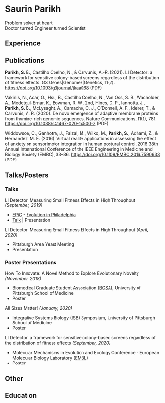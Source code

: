 # Saurin Parikh

Problem solver at heart <br>
Doctor turned Engineer turned Scientist <br>

## Experience

## Publications

**Parikh, S. B.**, Castilho Coelho, N., & Carvunis, A.-R. (2021). LI Detector: a framework for sensitive colony-based screens regardless of the distribution of fitness effects. G3 Genes|Genomes|Genetics, 11(2). https://doi.org/10.1093/g3journal/jkaa068 (PDF) <br>

Vakirlis, N., Acar, O., Hsu, B., Castilho Coelho, N., Van Oss, S. B., Wacholder, A., Medetgul-Ernar, K., Bowman, R. W., 2nd, Hines, C. P., Iannotta, J., **Parikh, S. B.**, McLysaght, A., Camacho, C. J., O’Donnell, A. F., Ideker, T., & Carvunis, A. R. (2020). De novo emergence of adaptive membrane proteins from thymine-rich genomic sequences. Nature Communications, 11(1), 781. https://doi.org/10.1038/s41467-020-14500-z (PDF) <br>

Widdowson, C., Ganhotra, J., Faizal, M., Wilko, M., **Parikh, S.**, Adhami, Z., & Hernandez, M. E. (2016). Virtual reality applications in assessing the effect of anxiety on sensorimotor integration in human postural control. 2016 38th Annual International Conference of the IEEE Engineering in Medicine and Biology Society (EMBC), 33–36. https://doi.org/10.1109/EMBC.2016.7590633 (PDF) <br>

## Talks/Posters
### Talks
LI Detector: Measuring Small Fitness Effects in High Throughput _(September, 2019)_ <br>
- [EPiC](https://philadelphiaevolut.wixsite.com/epic) - [Evolution in Philadelphia](https://philadelphiaevolut.wixsite.com/phillyevolution)
- [Talk](https://youtu.be/JUYhxYGW52E) | Presentation

LI Detector: Measuring Small Fitness Effects in High Throughput _(April, 2020)_ <br>
- Pittsburgh Area Yeast Meeting
- Presentation

### Poster Presentations
How To Innovate: A Novel Method to Explore Evolutionary Novelty _(November, 2018)_
- Biomedical Graduate Student Association ([BGSA](https://bgsa-pitt.squarespace.com)), University of Pittsburgh School of Medicine
- Poster

All Sizes Matter! _(January, 2020)_
- Integrative Systems Biology (ISB) Symposium, University of Pittsburgh School of Medicine
- Poster

LI Detector: a framework for sensitive colony-based screens regardless of the distribution of fitness effects _(September, 2020)_
- Molecular Mechanisms in Evolution and Ecology Conference - European Molecular Biology Laboratory ([EMBL](https://www.embl.org))
- Poster


## Other

## Education


